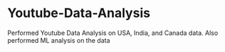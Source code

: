 # Youtube-Data-Analysis
Performed Youtube Data Analysis on USA, India, and Canada data. Also performed ML analysis on the data
